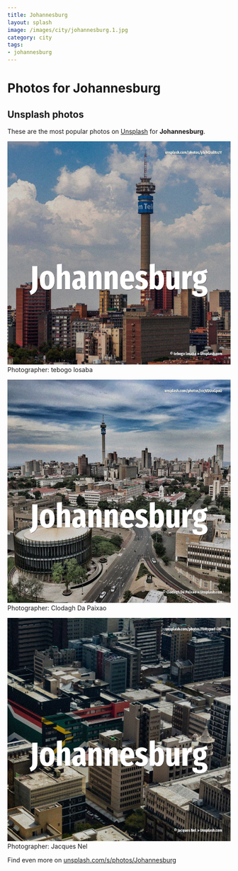 ```yaml
---
title: Johannesburg
layout: splash
image: /images/city/johannesburg.1.jpg
category: city
tags:
- johannesburg
---
```

# Photos for Johannesburg
 
## Unsplash photos
These are the most popular photos on [Unsplash](https://unsplash.com) for **Johannesburg**.
 
![Johannesburg](/images/city/johannesburg.1.jpg)
Photographer:  tebogo losaba
 
![Johannesburg](/images/city/johannesburg.2.jpg)
Photographer:  Clodagh Da Paixao
 
![Johannesburg](/images/city/johannesburg.3.jpg)
Photographer:  Jacques Nel
 
Find even more on [unsplash.com/s/photos/Johannesburg](https://unsplash.com/s/photos/Johannesburg)
 
